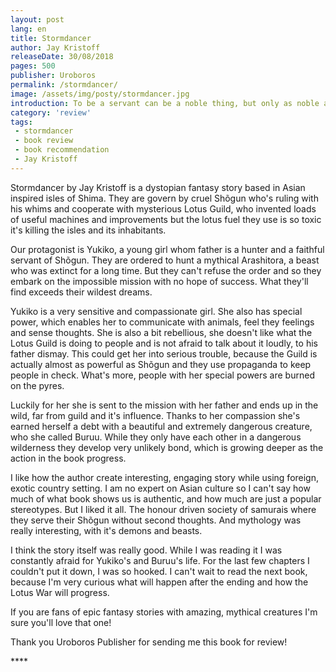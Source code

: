 ```yaml
---
layout: post
lang: en
title: Stormdancer
author: Jay Kristoff
releaseDate: 30/08/2018
pages: 500
publisher: Uroboros
permalink: /stormdancer/
image: /assets/img/posty/stormdancer.jpg
introduction: To be a servant can be a noble thing, but only as noble as the master served.
category: 'review'
tags:
 - stormdancer
 - book review
 - book recommendation
 - Jay Kristoff
---
```

Stormdancer by Jay Kristoff is a dystopian fantasy story based in Asian inspired isles of Shima. They are govern by cruel Shõgun who's ruling with his whims and cooperate with mysterious Lotus Guild, who invented loads of useful machines and improvements but the lotus fuel they use is so toxic it's killing the isles and its inhabitants.

Our protagonist is Yukiko, a young girl whom father is a hunter and a faithful servant of  Shõgun. They are ordered to hunt a mythical Arashitora, a beast who was extinct for a long time. But they can't refuse the order and so they embark on the impossible mission with no hope of success. What they'll find exceeds their wildest dreams.

Yukiko is a very sensitive and compassionate girl. She also has special power, which enables her to communicate with animals, feel they feelings and sense thoughts. She is also a bit rebellious, she doesn't like what the Lotus Guild is doing to people and is not afraid to talk about it loudly, to his father dismay. This could get her into serious trouble, because the Guild is actually almost as powerful as Shõgun and they use propaganda to keep people in check. What's more, people with her special powers are burned on the pyres.

Luckily for her she is sent to the mission with her father and ends up in the wild, far from guild and it's influence. Thanks to her compassion she's earned herself a debt with a beautiful and extremely dangerous creature, who she called Buruu. While they only have each other in a dangerous wilderness they develop very unlikely bond, which is growing deeper as the action in the book progress.

I like how the author create interesting, engaging story while using foreign, exotic country setting. I am no expert on Asian culture so I can't say how much of what book shows us is authentic, and how much are just a popular stereotypes. But I liked it all. The honour driven society of samurais where they serve their Shõgun without second thoughts. And mythology was really interesting, with it's demons and beasts.

I think the story itself was really good. While I was reading it I was constantly afraid for Yukiko's and Buruu's life. For the last few chapters I couldn't put it down, I was so hooked.  I can't wait to read the next book, because I'm very curious what will happen after the ending and how the Lotus War will progress.

If you are fans of epic fantasy stories with amazing, mythical creatures I'm sure you'll love that one!

Thank you Uroboros Publisher for sending me this book for review!

 \*\*\*\*
